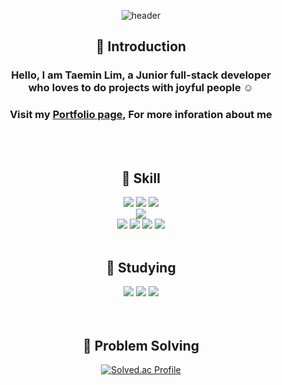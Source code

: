 

<div align=center>

![header](https://capsule-render.vercel.app/api?type=transparent&color=timeGradient&height=300&section=header&text=Welcome%20&fontSize=90&desc=Hello,%20I%20am%20devTaemin&descAlign=50&descAlignY=65)


<!--소개-->

## 📌 Introduction
### Hello, I am Taemin Lim, a Junior full-stack developer <br> who loves to do projects with joyful people ☺️
### Visit my [Portfolio page](https://devTaemin.github.io), For more inforation about me
<br/>
<br/>
 
<!--Skill-->
## 📌 Skill
  
<!--FrontEnd-->
<img src="https://img.shields.io/badge/Flask-000000?style=flat&logo=Flask&logoColor=white"/>
<img src="https://img.shields.io/badge/Django-092E20?style=flat&logo=Django&logoColor=white"/>
<img src="https://img.shields.io/badge/Node.js-339933?style=flat&logo=Node.js&logoColor=white"/>
<br/>
<!--BackEnd-->
<img src="https://img.shields.io/badge/MySQL-4479A1?style=flat&logo=MySQL&logoColor=white"/>
<br/>
<!--Language, tool-->
<img src="https://img.shields.io/badge/Java-007396?style=flat&logo=Java&logoColor=white"/>
<img src="https://img.shields.io/badge/JavaScript-F7DF1E?style=flat&logo=JavaScript&logoColor=white"/>
<img src="https://img.shields.io/badge/C++-00599C?style=flat&logo=C++&logoColor=white"/>
<img src="https://img.shields.io/badge/Python-3776AB?style=flat&logo=Python&logoColor=white"/>
<br/>
<br/>
  
<!--Studying -->

## 📌 Studying
<!--FrontEnd-->
<img src="https://img.shields.io/badge/Vue.js-4FC08D?style=flat&logo=Vue.js&logoColor=white"/>
<!--BackEnd-->
<img src="https://img.shields.io/badge/Spring-6DB33F?style=flat&logo=Spring&logoColor=white"/>
<!--Language, tool-->
<img src="https://img.shields.io/badge/jQuery-0769AD?style=flat&logo=jQuery&logoColor=white"/>
<br/>
<br/> 
<br/>

<!--Algorithm -->

## 📌 Problem Solving

[![Solved.ac Profile](http://mazassumnida.wtf/api/v2/generate_badge?boj=devTaemin)](https://solved.ac/devTaemin)
<br/>
<br/>
<br/>
  
</div>
